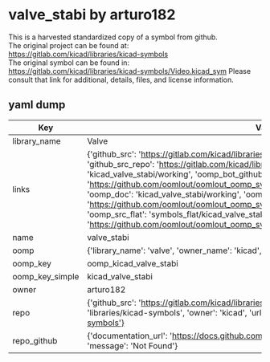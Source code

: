# valve_stabi by arturo182  
This is a harvested standardized copy of a symbol from github.  
The original project can be found at:  
https://gitlab.com/kicad/libraries/kicad-symbols  
The original symbol can be found in:
https://gitlab.com/kicad/libraries/kicad-symbols/Video.kicad_sym
Please consult that link for additional, details, files, and license information.  
## yaml dump  
| Key | Value |  
| --- | --- |  
| library_name | Valve |  
| links | {'github_src': 'https://gitlab.com/kicad/libraries/kicad-symbols/Video.kicad_sym', 'github_src_repo': 'https://gitlab.com/kicad/libraries/kicad-symbols', 'oomp_bot': 'kicad_valve_stabi/working', 'oomp_bot_github': 'https://github.com/oomlout/oomlout_oomp_symbol_bot/tree/main/kicad_valve_stabi/working', 'oomp_doc': 'kicad_valve_stabi/working', 'oomp_doc_github': 'https://github.com/oomlout/oomlout_oomp_symbol_doc/tree/main/kicad_valve_stabi/working', 'oomp_src_flat': 'symbols_flat/kicad_valve_stabi/working', 'oomp_src_flat_github': 'https://github.com/oomlout/oomlout_oomp_symbol_src/tree/main/kicad_valve_stabi/working'} |  
| name | valve_stabi |  
| oomp | {'library_name': 'valve', 'owner_name': 'kicad', 'symbol_name': 'valve_stabi'} |  
| oomp_key | oomp_kicad_valve_stabi |  
| oomp_key_simple | kicad_valve_stabi |  
| owner | arturo182 |  
| repo | {'github_src': 'https://gitlab.com/kicad/libraries/kicad-symbols/Video.kicad_sym', 'name': 'libraries/kicad-symbols', 'owner': 'kicad', 'url': 'https://gitlab.com/kicad/libraries/kicad-symbols'} |  
| repo_github | {'documentation_url': 'https://docs.github.com/rest/repos/repos#get-a-repository', 'message': 'Not Found'} |  

